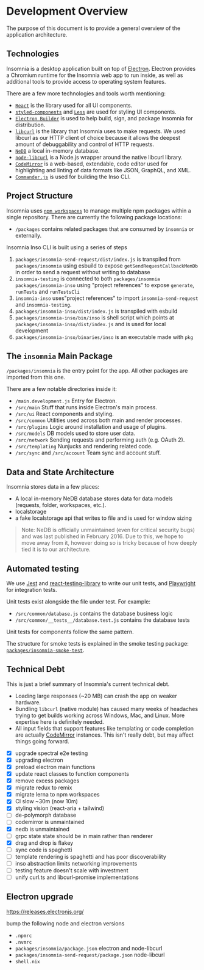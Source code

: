 # Development Overview

The purpose of this document is to provide a general overview of the application architecture.

## Technologies

Insomnia is a desktop application built on top of [Electron](http://electronjs.org/). Electron provides a Chromium runtime for the Insomnia web app to run inside, as well as additional tools to provide access to operating system features.

There are a few more technologies and tools worth mentioning:

- [`React`](https://reactjs.org/) is the library used for all UI components.
- [`styled-components`](https://styled-components.com/) and [`Less`](http://lesscss.org/) are used for styling UI components.
- [`Electron Builder`](https://github.com/electron-userland/electron-builder) is used to help build, sign, and package Insomnia for distribution.
- [`libcurl`](https://curl.se/libcurl/) is the library that Insomnia uses to make requests. We used libcurl as our HTTP client of choice because it allows the deepest amount of debuggability and control of HTTP requests.
- [`NeDB`](https://github.com/louischatriot/nedb) a local in-memory database.
- [`node-libcurl`](https://github.com/JCMais/node-libcurl) is a Node.js wrapper around the native libcurl library.
- [`CodeMirror`](https://codemirror.net/) is a web-based, extendable, code editor used for highlighting and linting of data formats like JSON, GraphQL, and XML.
- [`Commander.js`](https://github.com/tj/commander.js) is used for building the Inso CLI.

## Project Structure

Insomnia uses [`npm workspaces`](https://docs.npmjs.com/cli/v9/using-npm/workspaces?v=true) to manage multiple npm packages within a single repository. There are currently the following package locations:

- `/packages` contains related packages that are consumed by `insomnia` or externally.

Insomnia Inso CLI is built using a series of steps

1. `packages/insomnia-send-request/dist/index.js` is transpiled from `packages/insomnia` using esbuild to expose `getSendRequestCallbackMemDb` in order to send a request without writing to database
2. `insomnia-testing` is connected to both `packages/insomnia` `packages/insomnia-inso` using "project references" to expose `generate`, `runTests` and `runTestsCli`
3. `insomnia-inso` uses"project references" to import `insomnia-send-request` and `insomnia-testing`.
4. `packages/insomnia-inso/dist/index.js` is transpiled with esbuild
5. `packages/insomnia-inso/bin/inso` is shell script which points at `packages/insomnia-inso/dist/index.js` and is used for local development
6. `packages/insomnia-inso/binaries/inso` is an executable made with `pkg`

## The `insomnia` Main Package

`/packages/insomnia` is the entry point for the app. All other packages are imported from this one.

There are a few notable directories inside it:

- `/main.development.js` Entry for Electron.
- `/src/main` Stuff that runs inside Electron's main process.
- `/src/ui` React components and styling.
- `/src/common` Utilities used across both main and render processes.
- `/src/plugins` Logic around installation and usage of plugins.
- `/src/models` DB models used to store user data.
- `/src/network` Sending requests and performing auth (e.g. OAuth 2).
- `/src/templating` Nunjucks and rendering related code.
- `/src/sync` and `/src/account` Team sync and account stuff.

## Data and State Architecture

Insomnia stores data in a few places:

- A local in-memory NeDB database stores data for data models (requests, folder, workspaces, etc.).
- localstorage
- a fake localstorage api that writes to file and is used for window sizing

> Note: NeDB is officially unmaintained (even for critical security bugs) and was last published in February 2016. Due to this, we hope to move away from it, however doing so is tricky because of how deeply tied it is to our architecture.

## Automated testing

We use [Jest](https://jestjs.io/) and [react-testing-library](https://testing-library.com/docs/react-testing-library) to write our unit tests, and [Playwright](https://github.com/microsoft/playwright) for integration tests.

Unit tests exist alongside the file under test. For example:

- `/src/common/database.js` contains the database business logic
- `/src/common/__tests__/database.test.js` contains the database tests

Unit tests for components follow the same pattern.

The structure for smoke tests is explained in the smoke testing package: [`packages/insomnia-smoke-test`](packages/insomnia-smoke-test).

## Technical Debt

This is just a brief summary of Insomnia's current technical debt.

- Loading large responses (~20 MB) can crash the app on weaker hardware.
- Bundling `libcurl` (native module) has caused many weeks of headaches trying to get builds working across Windows, Mac, and Linux. More expertise here is definitely needed.
- All input fields that support features like templating or code completion are actually [CodeMirror](https://codemirror.net/6/) instances. This isn't really debt, but may affect things going forward.

- [x] upgrade spectral e2e testing
- [x] upgrading electron
- [x] preload electron main functions
- [x] update react classes to function components
- [x] remove excess packages
- [x] migrate redux to remix
- [x] migrate lerna to npm workspaces
- [x] CI slow ~30m (now 10m)
- [x] styling vision (react-aria + tailwind)
- [ ] de-polymorph database
- [ ] codemirror is unmaintained
- [x] nedb is unmaintained
- [ ] grpc state state should be in main rather than renderer
- [x] drag and drop is flakey
- [ ] sync code is spaghetti
- [ ] template rendering is spaghetti and has poor discoverability
- [ ] inso abstraction limits networking improvements
- [ ] testing feature doesn't scale with investment
- [ ] unify curl.ts and libcurl-promise implementations

## Electron upgrade

<https://releases.electronjs.org/>

bump the following node and electron versions

- `.npmrc`
- `.nvmrc`
- `packages/insomnia/package.json` electron and node-libcurl
- `packages/insomnia-send-request/package.json` node-libcurl
- `shell.nix`
